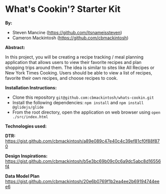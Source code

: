 # What's Cookin'? Starter Kit 

**By:**
* Steven Mancine (https://github.com/itsnameissteven)
* Cameron Mackintosh (https://github.com/cbmackintosh)

**Abstract:**

In this project, you will be creating a recipe tracking / meal planning application that allows users to view their favorite recipes and plan shopping trips around them. The idea is similar to sites like All Recipes or New York Times Cooking. Users should be able to view a list of recipes, favorite their own recipes, and choose recipes to cook.

**Installation Instructions:**

- Clone this repository `git@github.com:cbmackintosh/whats-cookin.git`
- Install the following dependencies: `npm install` and `npm install @glidejs/glide`
- From the root directory, open the application on web browser using `open ./src/index.html`

**Technologies used:**

**DTR:**
https://gist.github.com/cbmackintosh/a89e089c47e40c4c39ef81cf0f88f870

**Design Inspirations:**
https://gist.github.com/cbmackintosh/b5e3bc69b09c0c6a9dc5abc8d16556f4

**Data Model Plan**
https://gist.github.com/cbmackintosh/20e6b0769f1b2ea4ee2b69194744eee6

